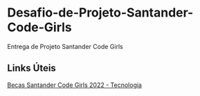 # Desafio-de-Projeto-Santander-Code-Girls
Entrega de Projeto Santander Code Girls


## Links Úteis
[Becas Santander Code Girls 2022 - Tecnologia](https://app.becas-santander.com/pt-BR/program/bolsas-santander-tecnologia-code-girls-2022)
